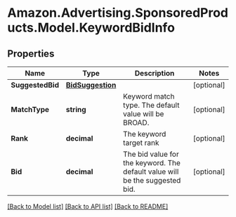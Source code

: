 # Amazon.Advertising.SponsoredProducts.Model.KeywordBidInfo

## Properties

Name | Type | Description | Notes
------------ | ------------- | ------------- | -------------
**SuggestedBid** | [**BidSuggestion**](BidSuggestion.md) |  | [optional] 
**MatchType** | **string** | Keyword match type. The default value will be BROAD. | [optional] 
**Rank** | **decimal** | The keyword target rank | [optional] 
**Bid** | **decimal** | The bid value for the keyword. The default value will be the suggested bid. | [optional] 

[[Back to Model list]](../README.md#documentation-for-models) [[Back to API list]](../README.md#documentation-for-api-endpoints) [[Back to README]](../README.md)


